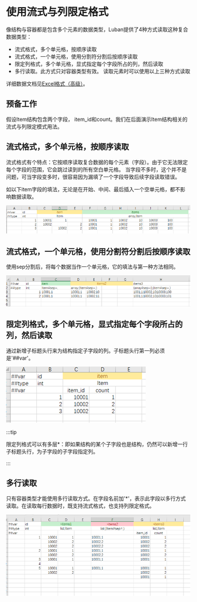 # 使用流式与列限定格式

像结构与容器都是包含多个元素的数据类型，Luban提供了4种方式读取这种复合数据类型：

- 流式格式，多个单元格，按顺序读取
- 流式格式，一个单元格，使用分割符分割后按顺序读取
- 限定列格式，多个单元格，显式指定每个字段所占的列，然后读取
- 多行读取。此方式只对容器类型有效。 读取元素时可以使用以上三种方式读取

详细数据文档见[Excel格式（高级）](../manual/exceladvanced)。

## 预备工作

假设Item结构包含两个字段， item_id和count。我们在后面演示Item结构相关的流式与列限定模式用法。

## 流式格式，多个单元格，按顺序读取

流式格式有个特点：它按顺序读取复合数据的每个元素（字段）。由于它无法限定每个字段的范围，它会跳过读到的所有空白单元格。
当字段不多时，这个并不是问题，可当字段变多时，很容易因为漏填了一个字段导致后续字段读取错误。

如以下item字段的填法，无论是在开始、中间、最后插入一个空单元格，都不影响数据读取。

![item](/img/use_stream1.jpg)

## 流式格式，一个单元格，使用分割符分割后按顺序读取

使用sep分割后，将每个数据当作一个单元格，它的填法与第一种方法相同。

![item](/img/use_stream2.jpg)

## 限定列格式，多个单元格，显式指定每个字段所占的列，然后读取

通过新增子标题头行来为结构指定子字段的列。子标题头行第一列必须是'##var'。

![item](/img/use_column.jpg)

:::tip

限定列格式可以有多层*：即如果结构的某个子字段也是结构，仍然可以新增一行子标题头行，为子字段的子字段指定列。

:::

## 多行读取

只有容器类型才能使用多行读取方式。在字段名前加'*'，表示此字段以多行方式读取。在读取每行数据时，既支持流式格式，也支持列限定格式。

![item](/img/use_rows.jpg)